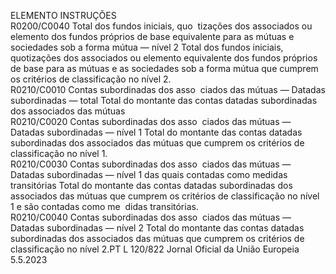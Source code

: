  
ELEMENTO  INSTRUÇÕES  
R0200/C0040  Total dos fundos iniciais, quo ­
tizações dos associados ou 
elemento dos fundos próprios 
de base equivalente para as 
mútuas e sociedades sob a 
forma mútua — nível 2  Total dos fundos iniciais, quotizações dos associados ou elemento equivalente dos 
fundos próprios de base para as mútuas e as sociedades sob a forma mútua que 
cumprem os critérios de classificação no nível 2.  
R0210/C0010  Contas subordinadas dos asso ­
ciados das mútuas — Datadas 
subordinadas — total  Total do montante das contas datadas subordinadas dos associados das mútuas  
R0210/C0020  Contas subordinadas dos asso ­
ciados das mútuas — Datadas 
subordinadas — nível 1  Total do montante das contas datadas subordinadas dos associados das mútuas 
que cumprem os critérios de classificação no nível 1.  
R0210/C0030  Contas subordinadas dos asso ­
ciados das mútuas — Datadas 
subordinadas — nível 1 das 
quais contadas como medidas 
transitórias  Total do montante das contas datadas subordinadas dos associados das mútuas 
que cumprem os critérios de classificação no nível 1 e são contadas como me ­
didas transitórias.  
R0210/C0040  Contas subordinadas dos asso ­
ciados das mútuas — Datadas 
subordinadas — nível 2  Total do montante das contas datadas subordinadas dos associados das mútuas 
que cumprem os critérios de classificação no nível 2.PT  L 120/822 Jornal Oficial da União Europeia 5.5.2023